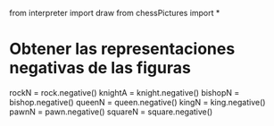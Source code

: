 from interpreter import draw
from chessPictures import *

# Obtener las representaciones negativas de las figuras
rockN = rock.negative()
knightA = knight.negative()
bishopN = bishop.negative()
queenN = queen.negative()
kingN = king.negative()
pawnN = pawn.negative()
squareN = square.negative()

